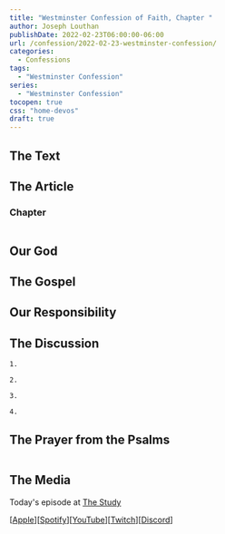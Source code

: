 ```yaml
---
title: "Westminster Confession of Faith, Chapter "
author: Joseph Louthan
publishDate: 2022-02-23T06:00:00-06:00
url: /confession/2022-02-23-westminster-confession/
categories:
  - Confessions
tags:
  - "Westminster Confession"
series:
  - "Westminster Confession"
tocopen: true
css: "home-devos"
draft: true
---
```

## The Text

<div style="page-break-after: always;"></div>

## The Article

### Chapter 

```text

```

<div style="page-break-after: always;"></div>

## Our God

<div style="page-break-after: always;"></div>

## The Gospel

<div style="page-break-after: always;"></div>

## Our Responsibility

## The Discussion

```text
1. 
```

```text
2. 
```

```text
3. 
```

```text
4. 
```

## The Prayer from the Psalms

<div style='font-variant: small-caps;'>

</div>

```text

```

## The Media

Today's episode at [The Study](http://study.theologic.us/podcast/)

\[[Apple](https://podcasts.apple.com/us/podcast/the-study/id1557102127)\]\[[Spotify](https://open.spotify.com/show/0Xs5qsNvWePyRqcmtOTPkR)\]\[[YouTube](http://youtube.theologic.us)\]\[[Twitch](http://twitch.theologic.us)\]\[[Discord](http://discord.theologic.us)\]

